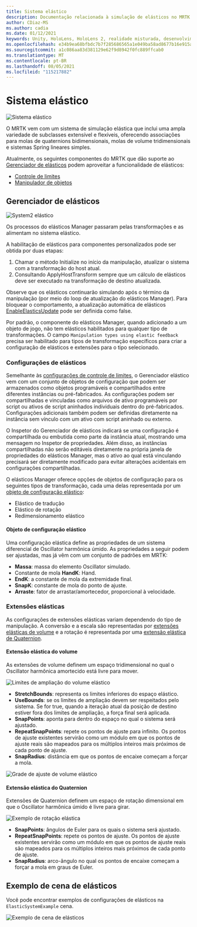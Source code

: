 ```yaml
---
title: Sistema elástico
description: Documentação relacionada à simulação de elásticos no MRTK
author: CDiaz-MS
ms.author: cadia
ms.date: 01/12/2021
keywords: Unity, HoloLens, HoloLens 2, realidade misturada, desenvolvimento, MRTK, ElasticsSystem,
ms.openlocfilehash: e34b9ea68bfbdc7b7f285686565a1e049ba58ad8677b16e915a2db8272ec1cbe
ms.sourcegitcommit: a1c086aa83d381129e62f9d8942f0fc889ffcab0
ms.translationtype: MT
ms.contentlocale: pt-BR
ms.lasthandoff: 08/05/2021
ms.locfileid: "115217882"
---
```

# <a name="elastic-system"></a>Sistema elástico

![Sistema elástico](../images/elastics/Elastics_Main1.gif)

O MRTK vem com um sistema de simulação elástica que inclui uma ampla variedade de subclasses extensível e flexíveis, oferecendo associações para molas de quaternions bidimensionais, molas de volume tridimensionais e sistemas Spring lineares simples.

Atualmente, os seguintes componentes do MRTK que dão suporte ao [Gerenciador de elásticos](xref:Microsoft.MixedReality.Toolkit.Experimental.Physics.ElasticsManager) podem aproveitar a funcionalidade de elásticos:

- [Controle de limites](../ux-building-blocks/bounds-control.md)
- [Manipulador de objetos](../ux-building-blocks/object-manipulator.md)

## <a name="elastics-manager"></a>Gerenciador de elásticos

![System2 elástico](../images/elastics/Elastics_Main.gif)

Os processos do elásticos Manager passaram pelas transformações e as alimentam no sistema elástico.

A habilitação de elásticos para componentes personalizados pode ser obtida por duas etapas:

1. Chamar o método Initialize no início da manipulação, atualizar o sistema com a transformação do host atual.
1. Consultando ApplyHostTransform sempre que um cálculo de elásticos deve ser executado na transformação de destino atualizada.

Observe que os elásticos continuarão simulando após o término da manipulação (por meio do loop de atualização do elásticos Manager). Para bloquear o comportamento, a atualização automática de elásticos [EnableElasticsUpdate](xref:Microsoft.MixedReality.Toolkit.Experimental.Physics.ElasticsManager.EnableElasticsUpdate) pode ser definida como false.

Por padrão, o componente do elásticos Manager, quando adicionado a um objeto de jogo, não tem elásticos habilitados para qualquer tipo de transformações.
O campo `Manipulation types using elastic feedback` precisa ser habilitado para tipos de transformação específicos para criar a configuração de elásticos e extensões para o tipo selecionado.

### <a name="elastics-configurations"></a>Configurações de elásticos

Semelhante às [configurações de controle de limites](../ux-building-blocks/bounds-control.md#configuration-objects), o Gerenciador elástico vem com um conjunto de objetos de configuração que podem ser armazenados como objetos programáveis e compartilhados entre diferentes instâncias ou pré-fabricados. As configurações podem ser compartilhadas e vinculadas como arquivos de ativo programáveis por script ou ativos de script aninhados individuais dentro do pré-fabricados. Configurações adicionais também podem ser definidas diretamente na instância sem vínculo com um ativo com script aninhado ou externo.

O Inspetor do Gerenciador de elásticos indicará se uma configuração é compartilhada ou embutida como parte da instância atual, mostrando uma mensagem no Inspetor de propriedades. Além disso, as instâncias compartilhadas não serão editáveis diretamente na própria janela de propriedades do elásticos Manager, mas o ativo ao qual está vinculando precisará ser diretamente modificado para evitar alterações acidentais em configurações compartilhadas.

O elásticos Manager oferece opções de objetos de configuração para os seguintes tipos de transformação, cada uma delas representada por um [objeto de configuração elástico](#elastic-configuration-object):

- Elástico de tradução
- Elástico de rotação
- Redimensionamento elástico

#### <a name="elastic-configuration-object"></a>Objeto de configuração elástico

Uma configuração elástica define as propriedades de um sistema diferencial de Oscillator harmônica úmido.
As propriedades a seguir podem ser ajustadas, mas já vêm com um conjunto de padrões em MRTK:

- **Massa**: massa do elemento Oscillator simulado.
- Constante de mola **HandK**: Hand.
- **EndK**: a constante de mola da extremidade final.
- **SnapK**: constante de mola do ponto de ajuste.
- **Arraste**: fator de arrastar/amortecedor, proporcional à velocidade.

### <a name="elastics-extents"></a>Extensões elásticas

As configurações de extensões elásticas variam dependendo do tipo de manipulação. A conversão e a escala são representadas por [extensões elásticas de volume](#volume-elastic-extent) e a rotação é representada por uma [extensão elástica de Quaternion](#quaternion-elastic-extent).

#### <a name="volume-elastic-extent"></a>Extensão elástica do volume

As extensões de volume definem um espaço tridimensional no qual o Oscillator harmônica amortecido está livre para mover.

![Limites de ampliação do volume elástico](../images/elastics/Elastics_Volume_Bounds.gif)

- **StretchBounds**: representa os limites inferiores do espaço elástico.
- **UseBounds**: se os limites de ampliação devem ser respeitados pelo sistema. Se for true, quando a iteração atual da posição de destino estiver fora dos limites de ampliação, a força final será aplicada.
- **SnapPoints**: aponta para dentro do espaço no qual o sistema será ajustado.
- **RepeatSnapPoints**: repete os pontos de ajuste para infinito. Os pontos de ajuste existentes servirão como um módulo em que os pontos de ajuste reais são mapeados para os múltiplos inteiros mais próximos de cada ponto de ajuste.
- **SnapRadius**: distância em que os pontos de encaixe começam a forçar a mola.

![Grade de ajuste de volume elástico](../images/elastics/Elastics_Volume_Snap.gif)

#### <a name="quaternion-elastic-extent"></a>Extensão elástica do Quaternion

Extensões de Quaternion definem um espaço de rotação dimensional em que o Oscillator harmônica úmido é livre para girar.

![Exemplo de rotação elástica](../images/elastics/Elastics_Rotation.gif)

- **SnapPoints**: ângulos de Euler para os quais o sistema será ajustado.
- **RepeatSnapPoints**: repete os pontos de ajuste. Os pontos de ajuste existentes servirão como um módulo em que os pontos de ajuste reais são mapeados para os múltiplos inteiros mais próximos de cada ponto de ajuste.
- **SnapRadius**: arco-ângulo no qual os pontos de encaixe começam a forçar a mola em graus de Euler.

## <a name="elastics-example-scene"></a>Exemplo de cena de elásticos

Você pode encontrar exemplos de configurações de elásticos na `ElasticSystemExample` cena.

![Exemplo de cena de elásticos](../images/elastics/Elastics_Example_Scene.png)
